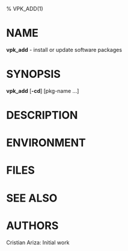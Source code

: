 % VPK_ADD(1)

# NAME

**vpk_add** - install or update software packages

# SYNOPSIS

**vpk_add** [**-cd**] [pkg-name ...]

# DESCRIPTION

# ENVIRONMENT

# FILES

# SEE ALSO

# AUTHORS

Cristian Ariza: Initial work